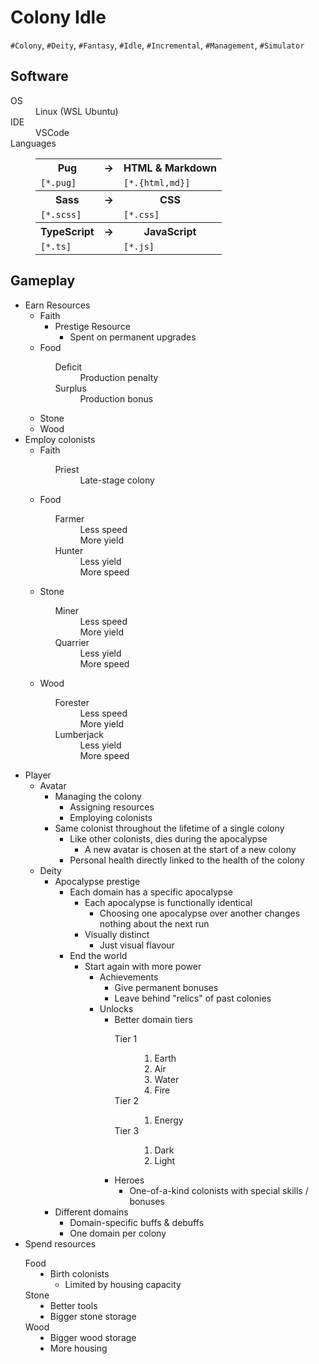 <!DOCTYPE html>
<html lang="en">
	<head>
		<meta charset="UTF-8" />
		<link
			href="style.css"
			rel="stylesheet"
		/>
	</head>
	<body>
		<h1>Colony Idle</h1>
		<code>#Colony</code
		>, <code>#Deity</code>, <code>#Fantasy</code>, <code>#Idle</code>, <code>#Incremental</code>, <code>#Management</code>, <code
			>#Simulator</code
		>
		<h2>Software</h2>
		<dl>
			<dt>OS</dt>
			<dd>Linux (WSL Ubuntu)</dd>
			<dt>IDE</dt>
			<dd>VSCode</dd>
			<dt>Languages</dt>
			<dd>
				<table>
					<tr>
						<th>Pug</th>
						<th>&#x2192;</th>
						<th>HTML & Markdown</th>
					</tr>
					<tr>
						<td><code>[*.pug]</code></td>
						<td></td>
						<td><code>[*.{html,md}]</code></td>
					</tr>
					<tr>
						<th>Sass</th>
						<th>&#x2192;</th>
						<th>CSS</th>
					</tr>
					<tr>
						<td><code>[*.scss]</code></td>
						<td></td>
						<td><code>[*.css]</code></td>
					</tr>
					<tr>
						<th>TypeScript</th>
						<th>&#x2192;</th>
						<th>JavaScript</th>
					</tr>
					<tr>
						<td><code>[*.ts]</code></td>
						<td></td>
						<td><code>[*.js]</code></td>
					</tr>
				</table>
			</dd>
		</dl>
		<h2>Gameplay</h2>
		<ul>
			<li>
				Earn Resources
				<ul>
					<li>
						Faith
						<ul>
							<li>
								Prestige Resource
								<ul>
									<li>
										Spent on permanent
										upgrades
									</li>
								</ul>
							</li>
						</ul>
					</li>
					<li>
						Food
						<ul>
							<dl>
								<dt>Deficit</dt>
								<dd>Production penalty</dd>
								<dt>Surplus</dt>
								<dd>Production bonus</dd>
							</dl>
						</ul>
					</li>
					<li>Stone</li>
					<li>Wood</li>
				</ul>
			</li>
			<li>
				Employ colonists
				<ul>
					<li>
						Faith
						<ul>
							<dl>
								<dt>Priest</dt>
								<dd>Late-stage colony</dd>
							</dl>
						</ul>
					</li>
					<li>
						Food
						<ul>
							<dl>
								<dt>Farmer</dt>
								<dd>Less speed</dd>
								<dd>More yield</dd>
								<dt>Hunter</dt>
								<dd>Less yield</dd>
								<dd>More speed</dd>
							</dl>
						</ul>
					</li>
					<li>
						Stone
						<ul>
							<dl>
								<dt>Miner</dt>
								<dd>Less speed</dd>
								<dd>More yield</dd>
								<dt>Quarrier</dt>
								<dd>Less yield</dd>
								<dd>More speed</dd>
							</dl>
						</ul>
					</li>
					<li>
						Wood
						<ul>
							<dl>
								<dt>Forester</dt>
								<dd>Less speed</dd>
								<dd>More yield</dd>
								<dt>Lumberjack</dt>
								<dd>Less yield</dd>
								<dd>More speed</dd>
							</dl>
						</ul>
					</li>
				</ul>
			</li>
			<li>
				Player
				<ul>
					<li>
						Avatar
						<ul>
							<li>
								Managing the colony
								<ul>
									<li>
										Assigning resources
									</li>
									<li>
										Employing colonists
									</li>
								</ul>
							</li>
							<li>
								Same colonist throughout the
								lifetime of a single colony
								<ul>
									<li>
										Like other
										colonists, dies
										during the
										apocalypse
										<ul>
											<li>
												A new avatar
												is chosen at
												the start of
												a new colony
											</li>
										</ul>
									</li>
									<li>
										Personal health
										directly linked to
										the health of the
										colony
									</li>
								</ul>
							</li>
						</ul>
					</li>
					<li>
						Deity
						<ul>
							<li>
								Apocalypse prestige
								<ul>
									<li>
										Each domain has a
										specific apocalypse
										<ul>
											<li>
												Each
												apocalypse
												is
												functionally
												identical
												<ul>
													<li>
														Choosing
														one
														apocalypse
														over
														another
														changes
														nothing
														about
														the
														next
														run
													</li>
												</ul>
											</li>
											<li>
												Visually
												distinct
												<ul>
													<li>
														Just
														visual
														flavour
													</li>
												</ul>
											</li>
										</ul>
									</li>
									<li>
										End the world
										<ul>
											<li>
												Start again
												with more
												power
												<ul>
													<li>
														Achievements
														<ul>
															<li>
																Give
																permanent
																bonuses
															</li>
															<li>
																Leave
																behind
																"relics"
																of
																past
																colonies
															</li>
														</ul>
													</li>
													<li>
														Unlocks
														<ul>
															<li>
																Better
																domain
																tiers
																<dl>
																	<dt>
																		Tier
																		1
																	</dt>
																	<ol>
																		<dd>
																			<li>
																				Earth
																			</li>
																		</dd>
																		<dd>
																			<li>
																				Air
																			</li>
																		</dd>
																		<dd>
																			<li>
																				Water
																			</li>
																		</dd>
																		<dd>
																			<li>
																				Fire
																			</li>
																		</dd>
																	</ol>
																	<dt>
																		Tier
																		2
																	</dt>
																	<ol>
																		<dd>
																			<li>
																				Energy
																			</li>
																		</dd>
																	</ol>
																	<dt>
																		Tier
																		3
																	</dt>
																	<ol>
																		<dd>
																			<li>
																				Dark
																			</li>
																		</dd>
																		<dd>
																			<li>
																				Light
																			</li>
																		</dd>
																	</ol>
																</dl>
															</li>
															<li>
																Heroes
																<ul>
																	<li>
																		One-of-a-kind
																		colonists
																		with
																		special
																		skills
																		/
																		bonuses
																	</li>
																</ul>
															</li>
														</ul>
													</li>
												</ul>
											</li>
										</ul>
									</li>
								</ul>
							</li>
							<li>
								Different domains
								<ul>
									<li>
										Domain-specific
										buffs & debuffs
									</li>
									<li>
										One domain per
										colony
									</li>
								</ul>
							</li>
						</ul>
					</li>
				</ul>
			</li>
			<li>
				Spend resources
				<dl>
					<dt>Food</dt>
					<dd>
						<li>
							Birth colonists
							<ul>
								<li>
									Limited by housing
									capacity
								</li>
							</ul>
						</li>
					</dd>
					<dt>Stone</dt>
					<dd>
						<li>Better tools</li>
						<li>Bigger stone storage</li>
					</dd>
					<dt>Wood</dt>
					<dd>
						<li>Bigger wood storage</li>
						<li>More housing</li>
					</dd>
				</dl>
			</li>
		</ul>
	</body>
</html>
